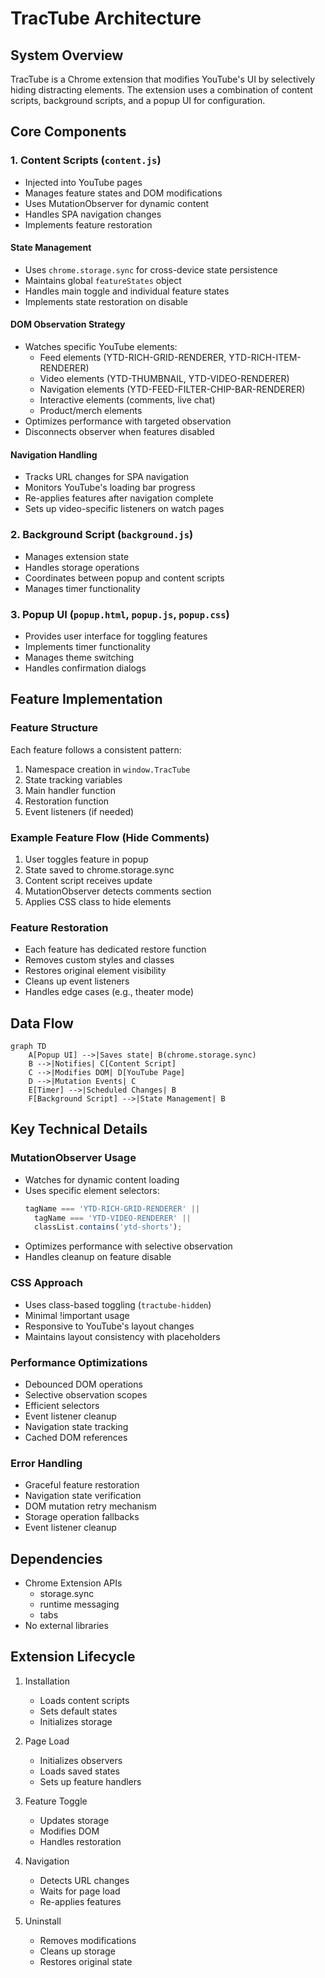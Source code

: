 # TracTube Architecture

## System Overview

TracTube is a Chrome extension that modifies YouTube's UI by selectively hiding distracting elements. The extension uses a combination of content scripts, background scripts, and a popup UI for configuration.

## Core Components

### 1. Content Scripts (`content.js`)

- Injected into YouTube pages
- Manages feature states and DOM modifications
- Uses MutationObserver for dynamic content
- Handles SPA navigation changes
- Implements feature restoration

#### State Management

- Uses `chrome.storage.sync` for cross-device state persistence
- Maintains global `featureStates` object
- Handles main toggle and individual feature states
- Implements state restoration on disable

#### DOM Observation Strategy

- Watches specific YouTube elements:
  - Feed elements (YTD-RICH-GRID-RENDERER, YTD-RICH-ITEM-RENDERER)
  - Video elements (YTD-THUMBNAIL, YTD-VIDEO-RENDERER)
  - Navigation elements (YTD-FEED-FILTER-CHIP-BAR-RENDERER)
  - Interactive elements (comments, live chat)
  - Product/merch elements
- Optimizes performance with targeted observation
- Disconnects observer when features disabled

#### Navigation Handling

- Tracks URL changes for SPA navigation
- Monitors YouTube's loading bar progress
- Re-applies features after navigation complete
- Sets up video-specific listeners on watch pages

### 2. Background Script (`background.js`)

- Manages extension state
- Handles storage operations
- Coordinates between popup and content scripts
- Manages timer functionality

### 3. Popup UI (`popup.html`, `popup.js`, `popup.css`)

- Provides user interface for toggling features
- Implements timer functionality
- Manages theme switching
- Handles confirmation dialogs

## Feature Implementation

### Feature Structure

Each feature follows a consistent pattern:

1. Namespace creation in `window.TracTube`
2. State tracking variables
3. Main handler function
4. Restoration function
5. Event listeners (if needed)

### Example Feature Flow (Hide Comments)

1. User toggles feature in popup
2. State saved to chrome.storage.sync
3. Content script receives update
4. MutationObserver detects comments section
5. Applies CSS class to hide elements

### Feature Restoration

- Each feature has dedicated restore function
- Removes custom styles and classes
- Restores original element visibility
- Cleans up event listeners
- Handles edge cases (e.g., theater mode)

## Data Flow

```mermaid
graph TD
    A[Popup UI] -->|Saves state| B(chrome.storage.sync)
    B -->|Notifies| C[Content Script]
    C -->|Modifies DOM| D[YouTube Page]
    D -->|Mutation Events| C
    E[Timer] -->|Scheduled Changes| B
    F[Background Script] -->|State Management| B
```

## Key Technical Details

### MutationObserver Usage

- Watches for dynamic content loading
- Uses specific element selectors:
  ```javascript
  tagName === 'YTD-RICH-GRID-RENDERER' ||
    tagName === 'YTD-VIDEO-RENDERER' ||
    classList.contains('ytd-shorts');
  ```
- Optimizes performance with selective observation
- Handles cleanup on feature disable

### CSS Approach

- Uses class-based toggling (`tractube-hidden`)
- Minimal !important usage
- Responsive to YouTube's layout changes
- Maintains layout consistency with placeholders

### Performance Optimizations

- Debounced DOM operations
- Selective observation scopes
- Efficient selectors
- Event listener cleanup
- Navigation state tracking
- Cached DOM references

### Error Handling

- Graceful feature restoration
- Navigation state verification
- DOM mutation retry mechanism
- Storage operation fallbacks
- Event listener cleanup

## Dependencies

- Chrome Extension APIs
  - storage.sync
  - runtime messaging
  - tabs
- No external libraries

## Extension Lifecycle

1. Installation

   - Loads content scripts
   - Sets default states
   - Initializes storage

2. Page Load

   - Initializes observers
   - Loads saved states
   - Sets up feature handlers

3. Feature Toggle

   - Updates storage
   - Modifies DOM
   - Handles restoration

4. Navigation

   - Detects URL changes
   - Waits for page load
   - Re-applies features

5. Uninstall
   - Removes modifications
   - Cleans up storage
   - Restores original state
